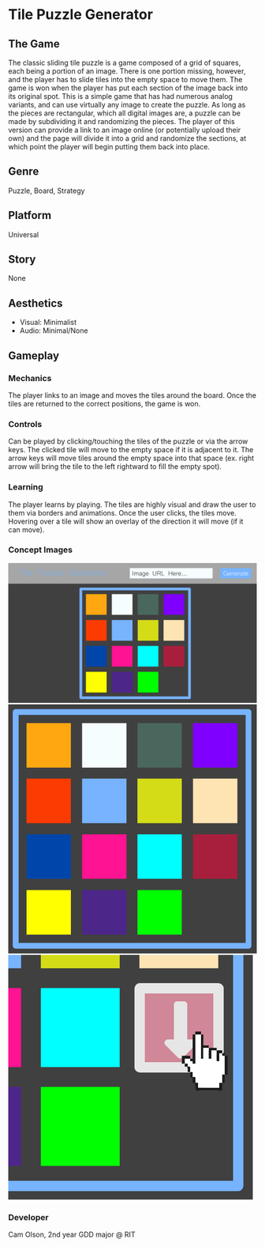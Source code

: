 # Tile Puzzle Generator

## The Game

The classic sliding tile puzzle is a game composed of a grid of squares, each being a portion of an image. There is one portion missing, however, and the player has to
slide tiles into the empty space to move them. The game is won when the player has put each section of the image back into its original spot. This is a simple game that
has had numerous analog variants, and can use virtually any image to create the puzzle. As long as the pieces are rectangular, which all digital images are, a puzzle can be
made by subdividing it and randomizing the pieces. The player of this version can provide a link to an image online (or potentially upload their own) and the page will divide
it into a grid and randomize the sections, at which point the player will begin putting them back into place.

## Genre

Puzzle, Board, Strategy

## Platform

Universal

## Story

None

## Aesthetics

- Visual: Minimalist
- Audio: Minimal/None

## Gameplay

### Mechanics

The player links to an image and moves the tiles around the board. Once the tiles are returned to the correct positions, the game is won.

### Controls

Can be played by clicking/touching the tiles of the puzzle or via the arrow keys. The clicked tile will move to the empty space if it is adjacent to it. The arrow keys will
move tiles around the empty space into that space (ex. right arrow will bring the tile to the left rightward to fill the empty spot).

### Learning

The player learns by playing. The tiles are highly visual and draw the user to them via borders and animations. Once the user clicks, the tiles move. Hovering over a tile will
show an overlay of the direction it will move (if it can move).

### Concept Images

![Page concept](https://raw.githubusercontent.com/cso7654/235/master/project1/media/images/Page%20Layout%20Concept.png "Page concept")
![Game layout concept](https://raw.githubusercontent.com/cso7654/235/master/project1/media/images/game%20layout%20concept.png "Layout concept")
![Hover prompt concept](https://raw.githubusercontent.com/cso7654/235/master/project1/media/images/move%20overlay%20concept.png "Hover prompt concept")

### Developer

Cam Olson, 2nd year GDD major @ RIT

